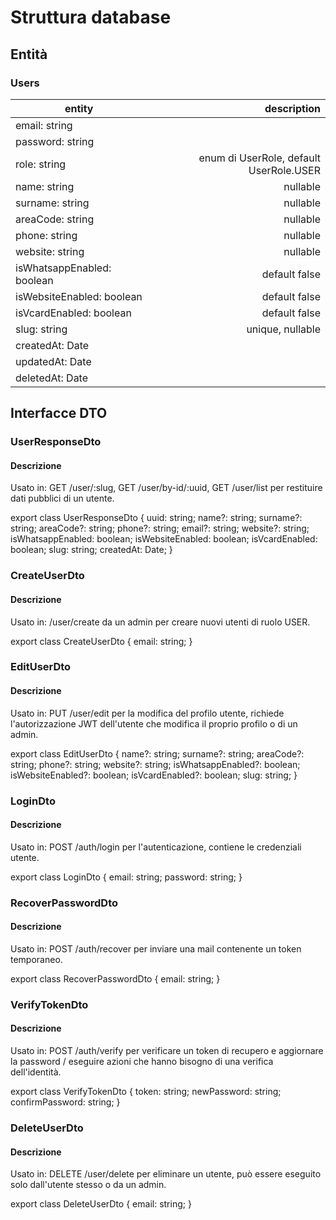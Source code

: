 # Struttura database

## Entità
### Users

| entity | description |
|-|-:|
| email: string | |
| password: string | |
| role: string | enum di UserRole, default UserRole.USER |
| name: string | nullable |
| surname: string | nullable |
| areaCode: string | nullable |
| phone: string | nullable |
| website: string | nullable |
| isWhatsappEnabled: boolean | default false |
| isWebsiteEnabled: boolean | default false |
| isVcardEnabled: boolean | default false |
| slug: string | unique, nullable |
| createdAt: Date |  |
| updatedAt: Date |  |
| deletedAt: Date |  |

<!--
email:                          string	
password:                       string	
role: string	                enum di UserRole, default UserRole.USER
name: string	                nullable
surname: string	                nullable
areaCode: string	            nullable
phone: string	                nullable
website: string	                nullable
isWhatsappEnabled: boolean	    default false
isWebsiteEnabled: boolean	    default false
isVcardEnabled: boolean	        default false
slug: string	                unique, nullable
createdAt: Date	
updatedAt: Date	
deletedAt: Date	
-->

## Interfacce DTO

### UserResponseDto
#### Descrizione

Usato in: GET /user/:slug, GET /user/by-id/:uuid, GET /user/list per restituire dati pubblici di un utente. 

export class UserResponseDto {
  uuid: string;
  name?: string;
  surname?: string;
  areaCode?: string;
  phone?: string;
  email?: string;
  website?: string;
  isWhatsappEnabled: boolean;
  isWebsiteEnabled: boolean;
  isVcardEnabled: boolean;
  slug: string;
  createdAt: Date;
}

### CreateUserDto
#### Descrizione

Usato in: /user/create da un admin per creare nuovi utenti di ruolo USER.

export class CreateUserDto {
  email: string;
}

### EditUserDto
#### Descrizione

Usato in: PUT /user/edit per la modifica del profilo utente, richiede l'autorizzazione JWT dell'utente che modifica il proprio profilo o di un admin.

export class EditUserDto {
  name?: string;
  surname?: string;
  areaCode?: string;
  phone?: string;
  website?: string;
  isWhatsappEnabled?: boolean;
  isWebsiteEnabled?: boolean;
  isVcardEnabled?: boolean;
  slug: string;
}

### LoginDto
#### Descrizione

Usato in: POST /auth/login per l'autenticazione, contiene le credenziali utente.

export class LoginDto {
  email: string;
  password: string;
}

### RecoverPasswordDto
#### Descrizione

Usato in: POST /auth/recover per inviare una mail contenente un token temporaneo.

export class RecoverPasswordDto {
  email: string;
}

### VerifyTokenDto
#### Descrizione

Usato in: POST /auth/verify per verificare un token di recupero e aggiornare la password / eseguire azioni che hanno bisogno di una verifica dell'identità.

export class VerifyTokenDto {
  token: string;
  newPassword: string;
  confirmPassword: string;
}

### DeleteUserDto
#### Descrizione 

Usato in: DELETE /user/delete per eliminare un utente, può essere eseguito solo dall'utente stesso o da un admin.

export class DeleteUserDto {
  email: string;
}